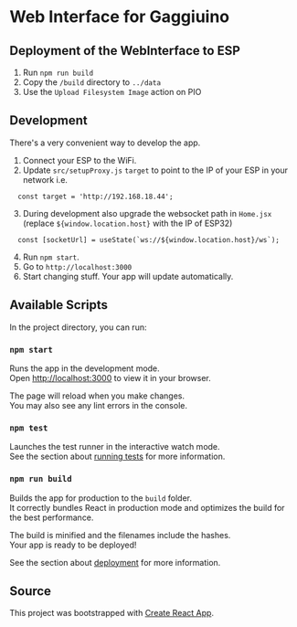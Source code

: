 # Web Interface for Gaggiuino

## Deployment of the WebInterface to ESP

1. Run `npm run build`
2. Copy the `/build` directory to `../data`
3.  Use the `Upload Filesystem Image` action on PIO

## Development
There's a very convenient way to develop the app. 

1. Connect your ESP to the WiFi. 
2. Update `src/setupProxy.js` `target` to point to the IP of your ESP in your network i.e.
```
  const target = 'http://192.168.18.44';
```
3. During development also upgrade the websocket path in `Home.jsx` (replace `${window.location.host}` with the IP of ESP32)
```
  const [socketUrl] = useState(`ws://${window.location.host}/ws`);
```
4. Run `npm start`. 
5. Go to `http://localhost:3000`
6. Start changing stuff. Your app will update automatically.


## Available Scripts

In the project directory, you can run:

### `npm start`

Runs the app in the development mode.\
Open [http://localhost:3000](http://localhost:3000) to view it in your browser.

The page will reload when you make changes.\
You may also see any lint errors in the console.

### `npm test`

Launches the test runner in the interactive watch mode.\
See the section about [running tests](https://facebook.github.io/create-react-app/docs/running-tests) for more information.

### `npm run build`

Builds the app for production to the `build` folder.\
It correctly bundles React in production mode and optimizes the build for the best performance.

The build is minified and the filenames include the hashes.\
Your app is ready to be deployed!

See the section about [deployment](https://facebook.github.io/create-react-app/docs/deployment) for more information.

## Source
This project was bootstrapped with [Create React App](https://github.com/facebook/create-react-app).
